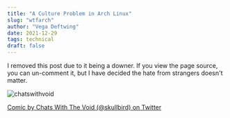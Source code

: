 ```yaml
---
title: "A Culture Problem in Arch Linux"
slug: "wtfarch"
author: "Vega Deftwing"
date: 2021-12-29
tags: technical
draft: false
---
```


I removed this post due to it being a downer. If you view the page source, you can un-comment it, but I have decided the hate from strangers doesn't matter.

![chatswithvoid](/other/chatswithvoid.webp)

[Comic by Chats With The Void (@skullbird) on Twitter](https://twitter.com/skullbird/status/1215695749662429184/photo/1)

<!--

## The Background

I'm going to jump straight to the point, after my last post, somebody saw the Arch install guide on OpGuides and decided they didn't like it, and so opened a [PR deleting the file](https://github.com/VegaDeftwing/OpGuidesHugoSrc/pull/24):

<img src="/nonfree/blog/archwtf/1.webp" alt="image-20211229174649444" style="-webkit-filter:invert(80%);filter: invert(80%);" />

Now, this story could have ended here. I could have closed the issue and moved on with my life, but as a real "I use Arch BTW" user since 2014 I'm just not okay with this attitude in the community, so...

<img src="/nonfree/blog/archwtf/2.webp" alt="image-20211229174835823" style="-webkit-filter:invert(80%);filter: invert(80%);" />

Meanwhile, I started a new discussion the [wiki](https://wiki.archlinux.org/title/Talk:Installation_guide#New_User_Friendliness),

<img src="/nonfree/blog/archwtf/3.webp" alt="image-20211229175002444" style="-webkit-filter:invert(80%);filter: invert(80%);" />

and got into the `#archlinux-wiki` channel on irc,

![image-20211229175146940](/nonfree/blog/archwtf/4.png)

and was talking about the GitHub PR in multiple Telegram chats. Meanwhile, the discussion on GitHub heated up:

<img src="/nonfree/blog/archwtf/5.webp" alt="image-20211229175303703" style="-webkit-filter:invert(80%);filter: invert(80%);" />[Skipping some irreverent back and forth - all of which just make him look like more of an ass]

<img src="/nonfree/blog/archwtf/6.png" alt="image-20211229175418502" style="-webkit-filter:invert(80%);filter: invert(80%);" />

## The Real Problem

And **THIS** is where the story really heats up, because going to that link: 

<img src="/nonfree/blog/archwtf/7.webp" alt="image-20211229175649923" style="-webkit-filter:invert(80%);filter: invert(80%);" />

{{< smalltext >}}

You can't tell here as I've inverted the image as to not burn your eyes, but that pacman ghost has a Joker (like killer clown joker) color scheme, which, I think at least says something about the mindset of the user who wrote it.

{{< /smalltext >}}

Here I've added the box around the relevant bit - that support for arch is dependent on having followed the official guide. Now, that is already questionable enough given how many people will likely need to google for more information or follow YouTube videos when stuck, but the real fucking kicker? **The installation guide isn't the only official way to install arch**: There's an install script in the live iso:

<img src="/nonfree/blog/archwtf/8.webp" alt="image-20211229175910096" style="-webkit-filter:invert(80%);filter: invert(80%);" />

So, I'm sorry, but do want to make it easy or not? Are new users welcome, or do you need to have read all of Brian W. Kernighan and Dennis M. Ritchie's *C Programming* and be able to write a boot loader from scratch before you install? Do the forums not offer support if you used an installation method literally included with the live iso?

Regardless of the asshat that triggered this discussion, the fact of the matter is the Arch community needs to get their shit together. Currently, the Wiki says this:

<img src="/nonfree/blog/archwtf/12.png" alt="image-20211229180740018" style="-webkit-filter:invert(80%);filter: invert(80%);" />

Which to me reads as "It'll be hard, but you can go for it" while the community attitude is summed up by:

![image-20211229180617779](/nonfree/blog/archwtf/9.png)

<img src="/nonfree/blog/archwtf/10.png" alt="image-20211229180740018" style="-webkit-filter:invert(80%);filter: invert(80%);" />

So, which is it? Is arch a system that supports users wanting to learn the depths of Linux and that are willing to dive in head first, or is it exclusively for Linux veterans that already know most of the complexity involved? If it at all is the former, then the arch community needs to quit their bullshit. We absolutely can not expect some one to read up on **8** different boot loaders, **5** different network managers, and **18** different file systems without some guidance - at the very least saying "These options are the most common choices" and explaining why. Similarly, we can not in good conscience have an install guide that doesn't make it extremely clear that a user should make a full disk back up prior to doing anything

Like it or not, Arch Linux is going to start being used by more noobs. With the Steam Deck shipping with Arch Linux from the factory and Linus Tech Tips showcasing Manjaro (Arch with some incompatibility sprinkles on top) this is even more certain.

{{< speech big >}}

Sorry other Arch users, like it or not, you'll have to support Manjaro users. Same way Ubuntu users look to Debian documentation for help

{{< /speech >}}

There will be a lot of new users at the table. So now we have the choice of welcoming them and trying to make the community better, or being aggressive and toxic like the PR that started this. So, are we going to support people, or give them more reasons to think the Linux community is a bunch of elitist ass hats? 

## Official response?

While Head-on-a-stick did get a slap on the wrist,

<img src="/nonfree/blog/archwtf/11.png" alt="image-20211229180228770" style="-webkit-filter:invert(80%);filter: invert(80%);" />

It appears even the moderation team shares in the "Arch is only for pros!" attitude:

<img src="/nonfree/blog/archwtf/13.png" alt="image-20211229191201385" style="-webkit-filter:invert(80%);filter: invert(80%);" />

## What next?

I do want to help make the official guide better. I do care about the Arch project because I think it's a particularly good OS - hence using it for so long. That said, if it doesn't get better my plan is to replace my {{< button relref="/engineering/linux/arch" >}}Arch Install Guide{{< /button >}} with a copy of the official guide split up into blocks with my running commentary and notes along side. Then, when the official guide changes I can merge it back in to the page to keep it up to date.

Of course, I'd rather the official guide be written well enough that I don't need to do this.

---

{{< speech big >}}

Thank you for reading. I know Head-on-a-Stick was a royal ass here, but I still want everyone to take the high road. Please do not harass, abuse, dox, or otherwise be mean to him.

{{< /speech >}}

-->